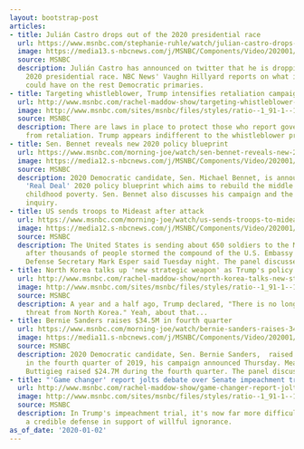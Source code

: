```yaml
---
layout: bootstrap-post
articles:
- title: Julián Castro drops out of the 2020 presidential race
  url: https://www.msnbc.com/stephanie-ruhle/watch/julian-castro-drops-out-of-the-2020-presidential-race-75947077779
  image: https://media13.s-nbcnews.com/j/MSNBC/Components/Video/202001/n_ruhle_brk_castro_drop_200102_1920x1080.nbcnews-fp-1200-630.jpg
  source: MSNBC
  description: Julián Castro has announced on twitter that he is dropping out of the
    2020 presidential race. NBC News' Vaughn Hillyard reports on what impact this
    could have on the rest Democratic primaries.
- title: Targeting whistleblower, Trump intensifies retaliation campaign
  url: http://www.msnbc.com/rachel-maddow-show/targeting-whistleblower-trump-intensifies-retaliation-campaign
  image: http://www.msnbc.com/sites/msnbc/files/styles/ratio--1_91-1--1200x630/public/06573242_1.jpg?itok=dkWlR-Wc
  source: MSNBC
  description: There are laws in place to protect those who report government wrongdoing
    from retaliation. Trump appears indifferent to the whistleblower protections.
- title: Sen. Bennet reveals new 2020 policy blueprint
  url: https://www.msnbc.com/morning-joe/watch/sen-bennet-reveals-new-2020-policy-blueprint-75948101545
  image: https://media12.s-nbcnews.com/j/MSNBC/Components/Video/202001/n_mj_bennet_200102_1920x1080.nbcnews-fp-1200-630.jpg
  source: MSNBC
  description: 2020 Democratic candidate, Sen. Michael Bennet, is announcing his new
    'Real Deal' 2020 policy blueprint which aims to rebuild the middle class and end
    childhood poverty. Sen. Bennet also discusses his campaign and the impeachment
    inquiry.
- title: US sends troops to Mideast after attack
  url: https://www.msnbc.com/morning-joe/watch/us-sends-troops-to-mideast-after-attack-75944517692
  image: https://media12.s-nbcnews.com/j/MSNBC/Components/Video/202001/n_mj_iraq_200102_1920x1080.nbcnews-fp-1200-630.jpg
  source: MSNBC
  description: The United States is sending about 650 soldiers to the Middle East
    after thousands of people stormed the compound of the U.S. Embassy in Baghdad,
    Defense Secretary Mark Esper said Tuesday night. The panel discusses.
- title: North Korea talks up 'new strategic weapon' as Trump's policy fails
  url: http://www.msnbc.com/rachel-maddow-show/north-korea-talks-new-strategic-weapon-trumps-policy-fails
  image: http://www.msnbc.com/sites/msnbc/files/styles/ratio--1_91-1--1200x630/public/afp_1i22x2.jpg?itok=tXYIUwED
  source: MSNBC
  description: A year and a half ago, Trump declared, "There is no longer a nuclear
    threat from North Korea." Yeah, about that...
- title: Bernie Sanders raises $34.5M in fourth quarter
  url: https://www.msnbc.com/morning-joe/watch/bernie-sanders-raises-34-5m-in-fourth-quarter-75944005698
  image: https://media11.s-nbcnews.com/j/MSNBC/Components/Video/202001/n_mj_sanders_200102_1920x1080.nbcnews-fp-1200-630.jpg
  source: MSNBC
  description: 2020 Democratic candidate, Sen. Bernie Sanders,  raised more than $34.5M
    in the fourth quarter of 2019, his campaign announced Thursday. Meanwhile Pete
    Buttigieg raised $24.7M during the fourth quarter. The panel discusses.
- title: "'Game changer' report jolts debate over Senate impeachment trial"
  url: http://www.msnbc.com/rachel-maddow-show/game-changer-report-jolts-debate-over-senate-impeachment-trial
  image: http://www.msnbc.com/sites/msnbc/files/styles/ratio--1_91-1--1200x630/public/06402292.jpg?itok=SmMShmQP
  source: MSNBC
  description: In Trump's impeachment trial, it's now far more difficult to mount
    a credible defense in support of willful ignorance.
as_of_date: '2020-01-02'
---
```


